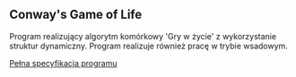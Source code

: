 ## Conway's Game of Life
Program realizujący algorytm komórkowy 'Gry w życie' z wykorzystanie struktur dynamiczny. Program realizuje również pracę w trybie wsadowym. 

[Pełna specyfikacja programu](https://www.dropbox.com/s/fy06iyh9bjzbi5v/Specyfikacja%5BZycie%5D.pdf?dl=0)
